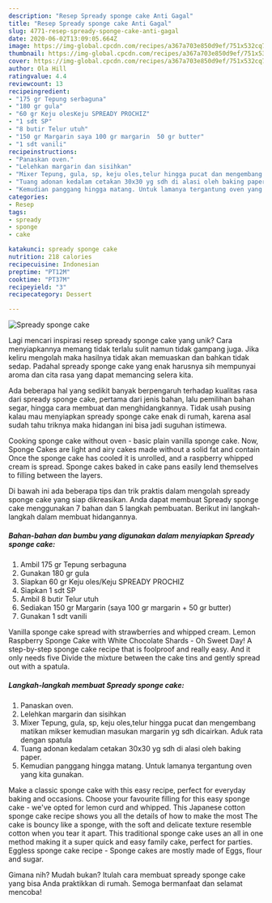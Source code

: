 ```yaml
---
description: "Resep Spready sponge cake Anti Gagal"
title: "Resep Spready sponge cake Anti Gagal"
slug: 4771-resep-spready-sponge-cake-anti-gagal
date: 2020-06-02T13:09:05.664Z
image: https://img-global.cpcdn.com/recipes/a367a703e850d9ef/751x532cq70/spready-sponge-cake-foto-resep-utama.jpg
thumbnail: https://img-global.cpcdn.com/recipes/a367a703e850d9ef/751x532cq70/spready-sponge-cake-foto-resep-utama.jpg
cover: https://img-global.cpcdn.com/recipes/a367a703e850d9ef/751x532cq70/spready-sponge-cake-foto-resep-utama.jpg
author: Ola Hill
ratingvalue: 4.4
reviewcount: 13
recipeingredient:
- "175 gr Tepung serbaguna"
- "180 gr gula"
- "60 gr Keju olesKeju SPREADY PROCHIZ"
- "1 sdt SP"
- "8 butir Telur utuh"
- "150 gr Margarin saya 100 gr margarin  50 gr butter"
- "1 sdt vanili"
recipeinstructions:
- "Panaskan oven."
- "Lelehkan margarin dan sisihkan"
- "Mixer Tepung, gula, sp, keju oles,telur hingga pucat dan mengembang matikan mikser kemudian masukan margarin yg sdh dicairkan. Aduk rata dengan spatula"
- "Tuang adonan kedalam cetakan 30x30 yg sdh di alasi oleh baking paper."
- "Kemudian panggang hingga matang. Untuk lamanya tergantung oven yang kita gunakan."
categories:
- Resep
tags:
- spready
- sponge
- cake

katakunci: spready sponge cake 
nutrition: 218 calories
recipecuisine: Indonesian
preptime: "PT12M"
cooktime: "PT37M"
recipeyield: "3"
recipecategory: Dessert

---
```



![Spready sponge cake](https://img-global.cpcdn.com/recipes/a367a703e850d9ef/751x532cq70/spready-sponge-cake-foto-resep-utama.jpg)

Lagi mencari inspirasi resep spready sponge cake yang unik? Cara menyiapkannya memang tidak terlalu sulit namun tidak gampang juga. Jika keliru mengolah maka hasilnya tidak akan memuaskan dan bahkan tidak sedap. Padahal spready sponge cake yang enak harusnya sih mempunyai aroma dan cita rasa yang dapat memancing selera kita.

Ada beberapa hal yang sedikit banyak berpengaruh terhadap kualitas rasa dari spready sponge cake, pertama dari jenis bahan, lalu pemilihan bahan segar, hingga cara membuat dan menghidangkannya. Tidak usah pusing kalau mau menyiapkan spready sponge cake enak di rumah, karena asal sudah tahu triknya maka hidangan ini bisa jadi suguhan istimewa.

Cooking sponge cake without oven - basic plain vanilla sponge cake. Now, Sponge Cakes are light and airy cakes made without a solid fat and contain Once the sponge cake has cooled it is unrolled, and a raspberry whipped cream is spread. Sponge cakes baked in cake pans easily lend themselves to filling between the layers.


Di bawah ini ada beberapa tips dan trik praktis dalam mengolah spready sponge cake yang siap dikreasikan. Anda dapat membuat Spready sponge cake menggunakan 7 bahan dan 5 langkah pembuatan. Berikut ini langkah-langkah dalam membuat hidangannya.

<!--inarticleads1-->

##### Bahan-bahan dan bumbu yang digunakan dalam menyiapkan Spready sponge cake:

1. Ambil 175 gr Tepung serbaguna
1. Gunakan 180 gr gula
1. Siapkan 60 gr Keju oles/Keju SPREADY PROCHIZ
1. Siapkan 1 sdt SP
1. Ambil 8 butir Telur utuh
1. Sediakan 150 gr Margarin (saya 100 gr margarin + 50 gr butter)
1. Gunakan 1 sdt vanili


Vanilla sponge cake spread with strawberries and whipped cream. Lemon Raspberry Sponge Cake with White Chocolate Shards - Oh Sweet Day! A step-by-step sponge cake recipe that is foolproof and really easy. And it only needs five Divide the mixture between the cake tins and gently spread out with a spatula. 

<!--inarticleads2-->

##### Langkah-langkah membuat Spready sponge cake:

1. Panaskan oven.
1. Lelehkan margarin dan sisihkan
1. Mixer Tepung, gula, sp, keju oles,telur hingga pucat dan mengembang matikan mikser kemudian masukan margarin yg sdh dicairkan. Aduk rata dengan spatula
1. Tuang adonan kedalam cetakan 30x30 yg sdh di alasi oleh baking paper.
1. Kemudian panggang hingga matang. Untuk lamanya tergantung oven yang kita gunakan.


Make a classic sponge cake with this easy recipe, perfect for everyday baking and occasions. Choose your favourite filling for this easy sponge cake - we&#39;ve opted for lemon curd and whipped. This Japanese cotton sponge cake recipe shows you all the details of how to make the most The cake is bouncy like a sponge, with the soft and delicate texture resemble cotton when you tear it apart. This traditional sponge cake uses an all in one method making it a super quick and easy family cake, perfect for parties. Eggless sponge cake recipe - Sponge cakes are mostly made of Eggs, flour and sugar. 

Gimana nih? Mudah bukan? Itulah cara membuat spready sponge cake yang bisa Anda praktikkan di rumah. Semoga bermanfaat dan selamat mencoba!
